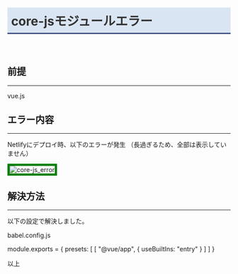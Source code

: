 # core-jsモジュールエラー
　

## 前提
***

vue.js

## エラー内容
***

Netlifyにデプロイ時、以下のエラーが発生
（長過ぎるため、全部は表示していません）

![core-js_error](./img/article6/core-js_error.png)

## 解決方法
***

以下の設定で解決しました。

babel.config.js

module.exports = {
presets: [ [ "@vue/app", { useBuiltIns: "entry" } ] ]
}

以上

<style>
img {
    border: 5px solid green;
    max-width: 100%;
}

h1 {
    padding: 0.3em;
    color: #333;
    background: #dae5f3;
    border-bottom: solid 3px #455586;
}

</style>